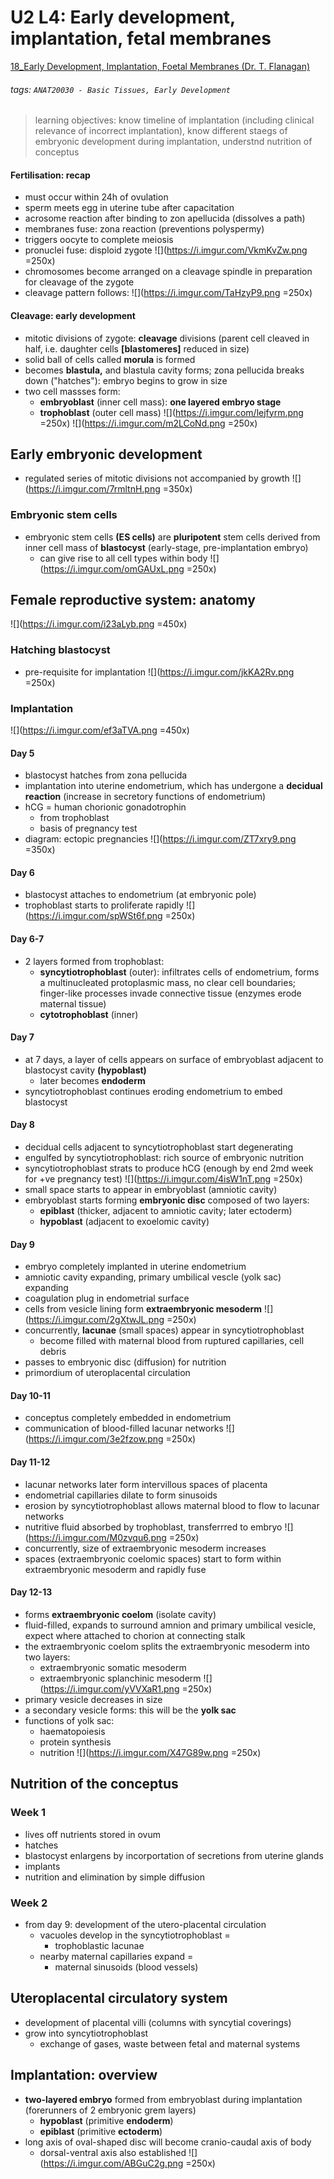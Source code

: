 # U2 L4: Early development, implantation, fetal membranes
[18_Early Development, Implantation, Foetal Membranes (Dr. T. Flanagan)](https://brightspace.ucd.ie/d2l/le/content/155871/viewContent/1695342/View)
###### tags: `ANAT20030 - Basic Tissues, Early Development`

> learning objectives: know timeline of implantation (including clinical relevance of incorrect implantation), know different staegs of embryonic development during implantation, understnd nutrition of conceptus

#### Fertilisation: recap
- must occur within 24h of ovulation
- sperm meets egg in uterine tube after capacitation
- acrosome reaction after binding to zon apellucida (dissolves a path)
- membranes fuse: zona reaction (preventions polyspermy)
- triggers oocyte to complete meiosis
- pronuclei fuse: disploid zygote
![](https://i.imgur.com/VkmKvZw.png =250x)
- chromosomes become arranged on a cleavage spindle in preparation for cleavage of the zygote
- cleavage pattern follows:
![](https://i.imgur.com/TaHzyP9.png =250x)

#### Cleavage: early development
- mitotic divisions of zygote: **cleavage** divisions (parent cell cleaved in half, i.e. daughter cells **[blastomeres]** reduced in size)
- solid ball of cells called **morula** is formed
- becomes **blastula,** and blastula cavity forms; zona pellucida breaks down ("hatches"): embryo begins to grow in size
- two cell massses form:
    - **embryoblast** (inner cell mass): **one layered embryo stage**
    - **trophoblast** (outer cell mass)
    ![](https://i.imgur.com/lejfyrm.png =250x)
    ![](https://i.imgur.com/m2LCoNd.png =250x)

## Early embryonic development
- regulated series of mitotic divisions not accompanied by growth
![](https://i.imgur.com/7rmltnH.png =350x)

### Embryonic stem cells
- embryonic stem cells **(ES cells)** are **pluripotent** stem cells derived from inner cell mass of **blastocyst** (early-stage, pre-implantation embryo)
    - can give rise to all cell types within body
    ![](https://i.imgur.com/omGAUxL.png =250x)

## Female reproductive system: anatomy
![](https://i.imgur.com/i23aLyb.png =450x)

### Hatching blastocyst
- pre-requisite for implantation
![](https://i.imgur.com/jkKA2Rv.png =250x)

### Implantation
![](https://i.imgur.com/ef3aTVA.png =450x)

#### Day 5
- blastocyst hatches from zona pellucida
- implantation into uterine endometrium, which has undergone a **decidual reaction** (increase in secretory functions of endometrium)
- hCG = human chorionic gonadotrophin
    - from trophoblast
    - basis of pregnancy test
- diagram: ectopic pregnancies
![](https://i.imgur.com/ZT7xry9.png =350x)

#### Day 6
- blastocyst attaches to endometrium (at embryonic pole)
- trophoblast starts to proliferate rapidly
![](https://i.imgur.com/spWSt6f.png =250x)

#### Day 6-7
- 2 layers formed from trophoblast:
    - **syncytiotrophoblast** (outer): infiltrates cells of endometrium, forms a multinucleated protoplasmic mass, no clear cell boundaries; finger-like processes invade connective tissue (enzymes erode maternal tissue)
    - **cytotrophoblast** (inner)

#### Day 7
- at 7 days, a layer of cells appears on surface of embryoblast adjacent to blastocyst cavity **(hypoblast)**
    - later becomes **endoderm**
- syncytiotrophoblast continues eroding endometrium to embed blastocyst

#### Day 8
- decidual cells adjacent to syncytiotrophoblast start degenerating
- engulfed by syncytiotrophoblast: rich source of embryonic nutrition
- syncytiotrophoblast strats to produce hCG (enough by end 2md week for +ve pregnancy test)
![](https://i.imgur.com/4isW1nT.png =250x)
- small space starts to appear in embryoblast (amniotic cavity)
- embryoblast starts forming **embryonic disc** composed of two layers:
    - **epiblast** (thicker, adjacent to amniotic cavity; later ectoderm)
    - **hypoblast** (adjacent to exoelomic cavity)

#### Day 9
- embryo completely implanted in uterine endometrium
- amniotic cavity expanding, primary umbilical vescle (yolk sac) expanding
- coagulation plug in endometrial surface
- cells from vesicle lining form **extraembryonic mesoderm**
![](https://i.imgur.com/2gXtwJL.png =250x)
- concurrently, **lacunae** (small spaces) appear in syncytiotrophoblast
    - become filled with maternal blood from ruptured capillaries, cell debris
- passes to embryonic disc (diffusion) for nutrition
- primordium of uteroplacental circulation

#### Day 10-11
- conceptus completely embedded in endometrium
- communication of blood-filled lacunar networks
![](https://i.imgur.com/3e2fzow.png =250x)

#### Day 11-12
- lacunar networks later form intervillous spaces of placenta
- endometrial capillaries dilate to form sinusoids
- erosion by syncytiotrophoblast allows maternal blood to flow to lacunar networks
- nutritive fluid absorbed by trophoblast, transferrred to embryo
![](https://i.imgur.com/M0zvqu6.png =250x)
- concurrently, size of extraembryonic mesoderm increases
- spaces (extraembryonic coelomic spaces) start to form within extraembryonic mesoderm and rapidly fuse

#### Day 12-13
- forms **extraembryonic coelom** (isolate cavity)
- fluid-filled, expands to surround amnion and primary umbilical vesicle, expect where attached to chorion at connecting stalk 
- the extraembryonic coelom splits the extraembryonic mesoderm into two layers:
    - extraembryonic somatic mesoderm
    - extraembryonic splanchinic mesoderm
    ![](https://i.imgur.com/yVVXaR1.png =250x)
- primary vesicle decreases in size
- a secondary vesicle forms: this will be the **yolk sac**
- functions of yolk sac:
    - haematopoiesis
    - protein synthesis
    - nutrition
    ![](https://i.imgur.com/X47G89w.png =250x)
    
## Nutrition of the conceptus
### Week 1
- lives off nutrients stored in ovum
- hatches
- blastocyst enlargens by incorportation of secretions from uterine glands
- implants
- nutrition and elimination by simple diffusion

### Week 2
- from day 9: development of the utero-placental circulation
    - vacuoles develop in the syncytiotrophoblast =
        - trophoblastic lacunae
    - nearby maternal capillaries expand = 
        - maternal sinusoids (blood vessels)

## Uteroplacental circulatory system
- development of placental villi (columns with syncytial coverings)
- grow into syncytiotrophoblast
    - exchange of gases, waste between fetal and maternal systems

## Implantation: overview
- **two-layered embryo** formed from embryoblast during implantation (forerunners of 2 embryonic grem layers)
    - **hypoblast** (primitive **endoderm**)
    - **epiblast** (primitive **ectoderm**)
- long axis of oval-shaped disc will become cranio-caudal axis of body
    - dorsal-ventral axis also established
    ![](https://i.imgur.com/ABGuC2g.png =250x)


